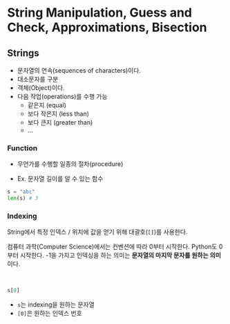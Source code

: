 # String Manipulation, Guess and Check, Approximations, Bisection

## Strings

- 문자열의 연속(sequences of characters)이다.
- 대소문자를 구분
- 객체(Object)이다.
- 다음 작업(operations)를 수행 가능
  - 같은지 (equal)
  - 보다 작은지 (less than) 
  - 보다 큰지 (greater than)
  - ...


### Function

- 무언가를 수행할 일종의 절차(procedure)

- Ex. 문자열 길이를 알 수 있는 함수
```python
s = "abc"
len(s) # 3 
```

### Indexing 

String에서 특정 인덱스 / 위치에 값을 얻기 위해 대괄호(`[]`)를 사용한다.

컴퓨터 과학(Computer Science)에서는 컨벤션에 따라 0부터 시작한다. Python도 0부터 시작한다. -1을 가지고 인덱싱을 하는 의미는 **문자열의 마지막 문자를 원하는 의미** 이다.

<br>

```python
s[0]
```

- `s`는 indexing을 원하는 문자열
- `[0]`은 원하는 인덱스 번호





